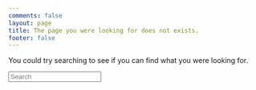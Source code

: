 ```yaml
---
comments: false
layout: page
title: The page you were looking for does not exists.
footer: false
---
```


You could try searching to see if you can find what you were looking for.

<form action="{{ site.simple_search }}" method="GET">
    <input type="hidden" name="cx" value="013909293779229500224:v37rx6hsidk" />
    <input name="ie" type="hidden" value="UTF-8">
    <div >
        <i class="icon-search"></i>
        <input type="search" class="form-control" name="q" placeholder="Search" />
    </div>
</form>